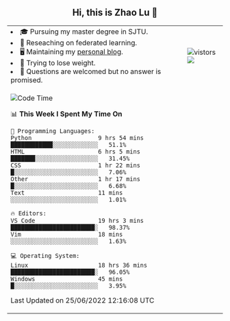 <h2 align="center"> Hi, this is Zhao Lu 👋</h2>

<table style="overflow:hidden;">
    <tr> 
        <td>
            <li>🎓 Pursuing my master degree in SJTU.</li>
            <li>🌱 Reseaching on federated learning.</li>
            <li>🖥️ Maintaining my <a href="https://ifarewell.xyz">personal blog</a>.</li>
            <li>💪 Trying to lose weight.</li>
            <li>💬 Questions are welcomed but no answer is promised.</li> 
        </td>
        <td>
            <img src="https://visitor-badge.glitch.me/badge?page_id=ifarewell" alt="vistors" />
        <br>
          <img src="https://github-readme-stats.vercel.app/api?username=ifarewell&theme=graywhite&hide=prs,contribs&show_icons=true&hide_border=true&icon_color=CE1D2D&text_color=718096&bg_color=ffffff&hide_title=true" />
        </td>
    </tr>
    <tr>
        <td colspan="2">
            
<!--START_SECTION:waka-->
![Code Time](http://img.shields.io/badge/Code%20Time-212%20hrs%2024%20mins-blue)

📊 **This Week I Spent My Time On** 

```text
💬 Programming Languages: 
Python                   9 hrs 54 mins       ████████████░░░░░░░░░░░░░   51.1% 
HTML                     6 hrs 5 mins        ███████░░░░░░░░░░░░░░░░░░   31.45% 
CSS                      1 hr 22 mins        █░░░░░░░░░░░░░░░░░░░░░░░░   7.06% 
Other                    1 hr 17 mins        █░░░░░░░░░░░░░░░░░░░░░░░░   6.68% 
Text                     11 mins             ░░░░░░░░░░░░░░░░░░░░░░░░░   1.01%

🔥 Editors: 
VS Code                  19 hrs 3 mins       ████████████████████████░   98.37% 
Vim                      18 mins             ░░░░░░░░░░░░░░░░░░░░░░░░░   1.63%

💻 Operating System: 
Linux                    18 hrs 36 mins      ████████████████████████░   96.05% 
Windows                  45 mins             █░░░░░░░░░░░░░░░░░░░░░░░░   3.95%

```


 Last Updated on 25/06/2022 12:16:08 UTC
<!--END_SECTION:waka-->
            
</td></tr>
</table>

